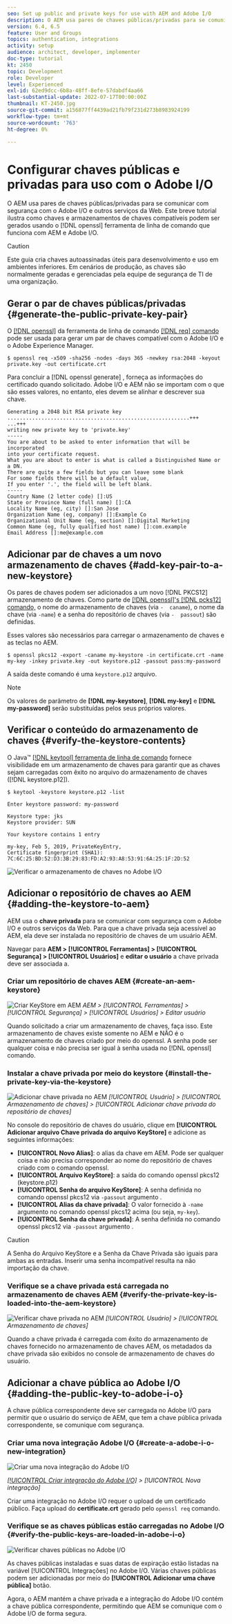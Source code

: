 ```yaml
---
seo: Set up public and private keys for use with AEM and Adobe I/O
description: O AEM usa pares de chaves públicas/privadas para se comunicar com segurança com o Adobe I/O e outros serviços da Web. Este breve tutorial ilustra como chaves e armazenamentos de chaves compatíveis podem ser gerados usando a ferramenta de linha de comando openssl que funciona com AEM e Adobe I/O.
version: 6.4, 6.5
feature: User and Groups
topics: authentication, integrations
activity: setup
audience: architect, developer, implementer
doc-type: tutorial
kt: 2450
topic: Development
role: Developer
level: Experienced
exl-id: 62ed9dcc-6b8a-48ff-8efe-57dabdf4aa66
last-substantial-update: 2022-07-17T00:00:00Z
thumbnail: KT-2450.jpg
source-git-commit: a156877ff4439ad21fb79f231d273b8983924199
workflow-type: tm+mt
source-wordcount: '763'
ht-degree: 0%

---
```


# Configurar chaves públicas e privadas para uso com o Adobe I/O

O AEM usa pares de chaves públicas/privadas para se comunicar com segurança com o Adobe I/O e outros serviços da Web. Este breve tutorial ilustra como chaves e armazenamentos de chaves compatíveis podem ser gerados usando o [!DNL openssl] ferramenta de linha de comando que funciona com AEM e Adobe I/O.

>[!CAUTION]
>
>Este guia cria chaves autoassinadas úteis para desenvolvimento e uso em ambientes inferiores. Em cenários de produção, as chaves são normalmente geradas e gerenciadas pela equipe de segurança de TI de uma organização.

## Gerar o par de chaves públicas/privadas {#generate-the-public-private-key-pair}

O [[!DNL openssl]](https://www.openssl.org/docs/man1.0.2/man1/openssl.html) da ferramenta de linha de comando [[!DNL req] comando](https://www.openssl.org/docs/man1.0.2/man1/req.html) pode ser usada para gerar um par de chaves compatível com o Adobe I/O e o Adobe Experience Manager.

```shell
$ openssl req -x509 -sha256 -nodes -days 365 -newkey rsa:2048 -keyout private.key -out certificate.crt
```

Para concluir a [!DNL openssl generate] , forneça as informações do certificado quando solicitado. Adobe I/O e AEM não se importam com o que são esses valores, no entanto, eles devem se alinhar e descrever sua chave.

```
Generating a 2048 bit RSA private key
...........................................................+++
...+++
writing new private key to 'private.key'
-----
You are about to be asked to enter information that will be incorporated
into your certificate request.
What you are about to enter is what is called a Distinguished Name or a DN.
There are quite a few fields but you can leave some blank
For some fields there will be a default value,
If you enter '.', the field will be left blank.
-----
Country Name (2 letter code) []:US
State or Province Name (full name) []:CA
Locality Name (eg, city) []:San Jose
Organization Name (eg, company) []:Example Co
Organizational Unit Name (eg, section) []:Digital Marketing
Common Name (eg, fully qualified host name) []:com.example
Email Address []:me@example.com
```

## Adicionar par de chaves a um novo armazenamento de chaves {#add-key-pair-to-a-new-keystore}

Os pares de chaves podem ser adicionados a um novo [!DNL PKCS12] armazenamento de chaves. Como parte de [[!DNL openssl]'s [!DNL pcks12] comando,](https://www.openssl.org/docs/man1.0.2/man1/pkcs12.html) o nome do armazenamento de chaves (via `-  caname`), o nome da chave (via `-name`) e a senha do repositório de chaves (via `-  passout`) são definidas.

Esses valores são necessários para carregar o armazenamento de chaves e as teclas no AEM.

```shell
$ openssl pkcs12 -export -caname my-keystore -in certificate.crt -name my-key -inkey private.key -out keystore.p12 -passout pass:my-password
```

A saída deste comando é uma `keystore.p12` arquivo.

>[!NOTE]
>
>Os valores de parâmetro de **[!DNL my-keystore]**, **[!DNL my-key]** e **[!DNL my-password]** serão substituídas pelos seus próprios valores.

## Verificar o conteúdo do armazenamento de chaves {#verify-the-keystore-contents}

O Java™ [[!DNL keytool] ferramenta de linha de comando](https://docs.oracle.com/middleware/1213/wls/SECMG/keytool-summary-appx.htm#SECMG818) fornece visibilidade em um armazenamento de chaves para garantir que as chaves sejam carregadas com êxito no arquivo do armazenamento de chaves ([!DNL keystore.p12]).

```shell
$ keytool -keystore keystore.p12 -list

Enter keystore password: my-password

Keystore type: jks
Keystore provider: SUN

Your keystore contains 1 entry

my-key, Feb 5, 2019, PrivateKeyEntry,
Certificate fingerprint (SHA1): 7C:6C:25:BD:52:D3:3B:29:83:FD:A2:93:A8:53:91:6A:25:1F:2D:52
```

![Verificar o armazenamento de chaves no Adobe I/O](assets/set-up-public-private-keys-for-use-with-aem-and-adobe-io/adobe-io--public-keys.png)

## Adicionar o repositório de chaves ao AEM {#adding-the-keystore-to-aem}

AEM usa o **chave privada** para se comunicar com segurança com o Adobe I/O e outros serviços da Web. Para que a chave privada seja acessível ao AEM, ela deve ser instalada no repositório de chaves de um usuário AEM.

Navegar para **AEM > [!UICONTROL Ferramentas] > [!UICONTROL Segurança] > [!UICONTROL Usuários]** e **editar o usuário** a chave privada deve ser associada a.

### Criar um repositório de chaves AEM {#create-an-aem-keystore}

![Criar KeyStore em AEM](assets/set-up-public-private-keys-for-use-with-aem-and-adobe-io/aem--create-keystore.png)
*AEM > [!UICONTROL Ferramentas] > [!UICONTROL Segurança] > [!UICONTROL Usuários] > Editar usuário*

Quando solicitado a criar um armazenamento de chaves, faça isso. Este armazenamento de chaves existe somente no AEM e NÃO é o armazenamento de chaves criado por meio do openssl. A senha pode ser qualquer coisa e não precisa ser igual à senha usada no [!DNL openssl] comando.

### Instalar a chave privada por meio do keystore {#install-the-private-key-via-the-keystore}

![Adicionar chave privada no AEM](assets/set-up-public-private-keys-for-use-with-aem-and-adobe-io/aem--add-private-key.png)
*[!UICONTROL Usuário] > [!UICONTROL Armazenamento de chaves] > [!UICONTROL Adicionar chave privada do repositório de chaves]*

No console do repositório de chaves do usuário, clique em **[!UICONTROL Adicionar arquivo Chave privada do arquivo KeyStore]** e adicione as seguintes informações:

* **[!UICONTROL Novo Alias]**: o alias da chave em AEM. Pode ser qualquer coisa e não precisa corresponder ao nome do repositório de chaves criado com o comando openssl.
* **[!UICONTROL Arquivo KeyStore]**: a saída do comando openssl pkcs12 (keystore.p12)
* **[!UICONTROL Senha do arquivo KeyStore]**: A senha definida no comando openssl pkcs12 via `-passout` argumento .
* **[!UICONTROL Alias da chave privada]**: O valor fornecido à `-name` argumento no comando openssl pkcs12 acima (ou seja, `my-key`).
* **[!UICONTROL Senha da chave privada]**: A senha definida no comando openssl pkcs12 via `-passout` argumento .

>[!CAUTION]
>
>A Senha do Arquivo KeyStore e a Senha da Chave Privada são iguais para ambas as entradas. Inserir uma senha incompatível resulta na não importação da chave.

### Verifique se a chave privada está carregada no armazenamento de chaves AEM {#verify-the-private-key-is-loaded-into-the-aem-keystore}

![Verificar chave privada no AEM](assets/set-up-public-private-keys-for-use-with-aem-and-adobe-io/aem--keystore.png)
*[!UICONTROL Usuário] > [!UICONTROL Armazenamento de chaves]*

Quando a chave privada é carregada com êxito do armazenamento de chaves fornecido no armazenamento de chaves AEM, os metadados da chave privada são exibidos no console de armazenamento de chaves do usuário.

## Adicionar a chave pública ao Adobe I/O {#adding-the-public-key-to-adobe-i-o}

A chave pública correspondente deve ser carregada no Adobe I/O para permitir que o usuário do serviço de AEM, que tem a chave pública privada correspondente, se comunique com segurança.

### Criar uma nova integração Adobe I/O {#create-a-adobe-i-o-new-integration}

![Criar uma nova integração do Adobe I/O](assets/set-up-public-private-keys-for-use-with-aem-and-adobe-io/adobe-io--create-new-integration.png)

*[[!UICONTROL Criar integração do Adobe I/O]](https://developer.adobe.com/console/) > [!UICONTROL Nova integração]*

Criar uma integração no Adobe I/O requer o upload de um certificado público. Faça upload do **certificate.crt** gerado pelo `openssl req` comando.

### Verifique se as chaves públicas estão carregadas no Adobe I/O {#verify-the-public-keys-are-loaded-in-adobe-i-o}

![Verificar chaves públicas no Adobe I/O](assets/set-up-public-private-keys-for-use-with-aem-and-adobe-io/adobe-io--public-keys.png)

As chaves públicas instaladas e suas datas de expiração estão listadas na variável [!UICONTROL Integrações] no Adobe I/O. Várias chaves públicas podem ser adicionadas por meio do **[!UICONTROL Adicionar uma chave pública]** botão.

Agora, o AEM mantém a chave privada e a integração do Adobe I/O contém a chave pública correspondente, permitindo que AEM se comunique com o Adobe I/O de forma segura.
